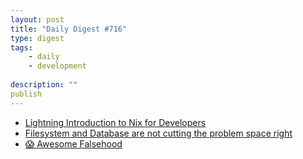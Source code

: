 ```yaml
---
layout: post
title: "Daily Digest #716"
type: digest
tags: 
    - daily
    - development
    
description: ""
publish
---
```


- [Lightning Introduction to Nix for Developers](https://blog.sulami.xyz/posts/nix-for-developers/)
- [Filesystem and Database are not cutting the problem space right](https://boomla.com/blog/filesystem-and-database-are-not-cutting-the-problem-space-right)
- [😱 Awesome Falsehood](https://github.com/kdeldycke/awesome-falsehood)
